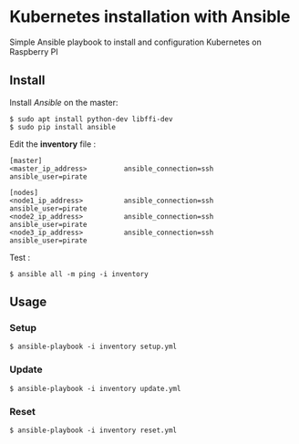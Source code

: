 # Kubernetes installation with Ansible

Simple Ansible playbook to install and configuration Kubernetes on Raspberry PI

## Install

Install *Ansible* on the master:

	$ sudo apt install python-dev libffi-dev
	$ sudo pip install ansible

Edit the **inventory** file :

	[master]
    <master_ip_address>         ansible_connection=ssh        ansible_user=pirate

	[nodes]
	<node1_ip_address>          ansible_connection=ssh        ansible_user=pirate
	<node2_ip_address>          ansible_connection=ssh        ansible_user=pirate
	<node3_ip_address>          ansible_connection=ssh        ansible_user=pirate

Test :

	$ ansible all -m ping -i inventory


## Usage

### Setup

	$ ansible-playbook -i inventory setup.yml


### Update

	$ ansible-playbook -i inventory update.yml


### Reset

	$ ansible-playbook -i inventory reset.yml
